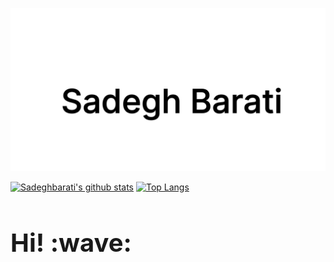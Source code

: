 <link rel="stylesheet" type="text/css" href="/assets/style.css" />

[![sadegh barati](https://github.com/sadeghbarati/sadeghbarati/raw/master/assets/sadegh.svg#img-thumbnail)](https://sadeghbarati.ir)

[![Sadeghbarati's github stats](https://github-readme-stats.vercel.app/api?username=sadeghbarati&show_icons=true&hide=issues&hide_border=true&count_private=true)](https://github.com/anuraghazra/github-readme-stats)
[![Top Langs](https://github-readme-stats.vercel.app/api/top-langs/?username=sadeghbarati&layout=compact)](https://github.com/anuraghazra/github-readme-stats)


<h1 style="border-bottom: 0 !important; font-size: 2.5rem !important"> Hi! :wave:</h1>



